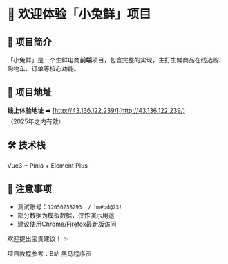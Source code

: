 # 🐇 欢迎体验「小兔鲜」项目 

## 🌟 项目简介
「小兔鲜」是一个生鲜电商**前端**项目，包含完整的实现，主打生鲜商品在线选购、购物车、订单等核心功能。

## 🔗 项目地址
**线上体验地址** ➡️ [http://43.136.122.239/](http://43.136.122.239/)  
（2025年之内有效）

## 🛠️ 技术栈
Vue3 + Pinia + Element Plus

## 📌 注意事项
- 测试账号：`12056258293  / hm#qd@23!`
- 部分数据为模拟数据，仅作演示用途
- 建议使用Chrome/Firefox最新版访问

欢迎提出宝贵建议！ ✨

项目教程参考：B站 黑马程序员 
